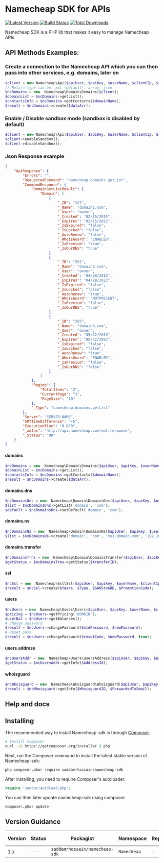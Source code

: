 Namecheap SDK for APIs
=======================

[![Latest Version](https://img.shields.io/badge/release-v1.0-blue.svg)]()
[![Build Status](https://img.shields.io/badge/build-error-lightgrey.svg)]()
[![Total Downloads](https://img.shields.io/badge/downloads-1k-green.svg)]()

Namecheap SDK is a PHP lib that makes it easy to manage Namecheap APIs.

## API Methods Examples:

### Create a connection to the Namecheap API which you can then pass into other services, e.g. domains, later on
```php
$client = new Namecheap\Api($apiUser, $apiKey, $userName, $clientIp, $returnType);
// Return type can be: xml (default), array, json
$ncDomains = new  Namecheap\Domain\Domains($client);
$domainList = $ncDomains->getList();
$contactsInfo = $ncDomains->getContacts($domainName);
$result = $ncDomains->create($dataArr);
```

### Enable / Disable sandbox mode (sandbox is disabled by default) 
```php
$client = new Namecheap\Api($apiUser, $apiKey, $userName, $clientIp, $returnType);
$client->enableSandbox();
$client->disableSandbox();
```

### Json Response example
```json
{
	"ApiResponse": {
		"Errors": "",
		"RequestedCommand": "namecheap.domains.getList",
		"CommandResponse": {
			"DomainGetListResult": {
				"Domain": [
					{
						"_ID": "127",
						"_Name": "domain1.com",
						"_User": "owner",
						"_Created": "02/15/2016",
						"_Expires": "02/15/2022",
						"_IsExpired": "false",
						"_IsLocked": "false",
						"_AutoRenew": "false",
						"_WhoisGuard": "ENABLED",
						"_IsPremium": "true",
						"_IsOurDNS": "true"
					},
					{
						"_ID": "381",
						"_Name": "domain2.com",
						"_User": "owner",
						"_Created": "04/28/2016",
						"_Expires": "04/28/2023",
						"_IsExpired": "false",
						"_IsLocked": "false",
						"_AutoRenew": "true",
						"_WhoisGuard": "NOTPRESENT",
						"_IsPremium": "false",
						"_IsOurDNS": "true"
					},
					{
						"_ID": "385",
						"_Name": "domain3.com",
						"_User": "owner",
						"_Created": "05/22/2016",
						"_Expires": "05/22/2023",
						"_IsExpired": "false",
						"_IsLocked": "false",
						"_AutoRenew": "true",
						"_WhoisGuard": "ENABLED",
						"_IsPremium": "false",
						"_IsOurDNS": "false"
					}
				]
			},
			"Paging": {
				"TotalItems": "2",
				"CurrentPage": "1",
				"PageSize": "10"
			},
			"_Type": "namecheap.domains.getList"
		},
		"Server": "SERVER-NAME",
		"GMTTimeDifference": "+5",
		"ExecutionTime": "0.078",
		"_xmlns": "http://api.namecheap.com/xml.response",
		"_Status": "OK"
	}
}
```

#### domains
```php
$ncDomains = new  Namecheap\Domain\Domains($apiUser, $apiKey, $userName, $clientIp, 'json');
$domainList = $ncDomains->getList();
$contactsInfo = $ncDomains->getContacts($domainName);
$result = $ncDomains->create($dataArr);
```

#### domains.dns
```php
$ncDomainsDns = new  Namecheap\Domain\DomainsDns($apiUser, $apiKey, $userName, $clientIp);
$list = $ncDomainsDns->getList('domain', 'com');
$default = $ncDomainsDns->setDefault('domain', 'com');
```

#### domains.ns
```php
$ncDomainsNs = new  Namecheap\Domain\DomainsNs($apiUser, $apiKey, $userName, $clientIp);
$list = $ncDomainsNs->create('domain', 'com', 'ns1.domain.com', '192.165.15.103');
```

#### domains.transfer
```php
$ncDomainsTrns = new  Namecheap\Domain\DomainsTransfer($apiUser, $apiKey, $userName, $clientIp);
$getStatus = $ncDomainsTrns->getStatus($transferID);
```
#### ssl
```php
$ncSsl = new  Namecheap\Ssl\Ssl($apiUser, $apiKey, $userName, $clientIp);
$result = $ncSsl->create($Years, $Type, $SANStoADD, $PromotionCode);
```

#### users
```php
$ncUsers = new  Namecheap\Users\Users($apiUser, $apiKey, $userName, $clientIp);
$pricing = $ncUsers->getPricing('DOMAIN');
$userBal = $ncUsers->getBalances();
# Change password
$result = $ncUsers->changePassword($oldPassword, $newPassword);
# Reset pass
$result = $ncUsers->changePassword($resetCode, $newPassword, true);
```

#### users.address
```php
$ncUsersAddr = new  Namecheap\Users\UsersAddress($apiUser, $apiKey, $userName, $clientIp);
$getStatus = $ncUsersAddr->getInfo($AddressId);
```

#### whoisguard
```php
$ncWhoisguard = new  Namecheap\Whoisguard\Whoisguard($apiUser, $apiKey, $userName, $clientIp);
$result = $ncWhoisguard->getInfo($WhoisguardID, $ForwardedToEmail);
```

## Help and docs

## Installing

The recommended way to install Namecheap-sdk is through
[Composer](http://getcomposer.org).

```bash
# Install Composer
curl -sS https://getcomposer.org/installer | php
```

Next, run the Composer command to install the latest stable version of Namecheap-sdk:

```bash
php composer.phar require saddamrhossain/namecheap-sdk
```

After installing, you need to require Composer's autoloader:

```php
require 'vendor/autoload.php';
```

You can then later update namecheap-sdk using composer:

 ```bash
composer.phar update
 ```


## Version Guidance

| Version | Status     | Packagist           | Namespace    | Repo                | Docs                | PSR-7 | PHP Version |
|---------|------------|---------------------|--------------|---------------------|---------------------|-------|-------------|
| 1.x     | ---        | `saddamrhossain/namecheap-sdk`     | `Namecheap`     | - | - | No    | >= 5.6    |
